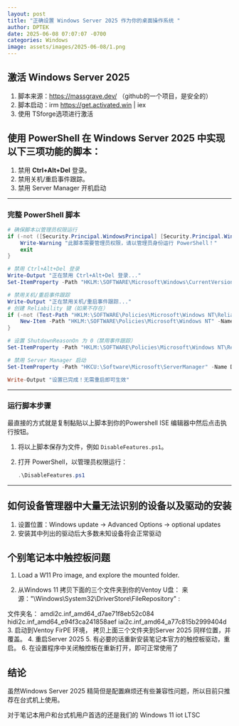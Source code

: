 ```yaml
---
layout: post
title: "正确设置 Windows Server 2025 作为你的桌面操作系统 "
author: DPTEK
date: 2025-06-08 07:07:07 -0700
categories: Windows
image: assets/images/2025-06-08/1.png
---
```


## 激活 Windows Server 2025

1. 脚本来源：https://massgrave.dev/ （github的一个项目，是安全的）
2. 脚本启动：irm https://get.activated.win | iex
3. 使用 TSforge选项进行激活

## 使用 PowerShell 在 Windows Server 2025 中实现以下三项功能的脚本：

1. 禁用 **Ctrl+Alt+Del** 登录。
2. 禁用关机/重启事件跟踪。
3. 禁用 Server Manager 开机启动

---

### **完整 PowerShell 脚本**

```powershell
# 确保脚本以管理员权限运行
if (-not ([Security.Principal.WindowsPrincipal] [Security.Principal.WindowsIdentity]::GetCurrent()).IsInRole([Security.Principal.WindowsBuiltInRole] "Administrator")) {
    Write-Warning "此脚本需要管理员权限，请以管理员身份运行 PowerShell！"
    exit
}

# 禁用 Ctrl+Alt+Del 登录
Write-Output "正在禁用 Ctrl+Alt+Del 登录..."
Set-ItemProperty -Path "HKLM:\SOFTWARE\Microsoft\Windows\CurrentVersion\Policies\System" -Name DisableCAD -Value 1

# 禁用关机/重启事件跟踪
Write-Output "正在禁用关机/重启事件跟踪..."
# 创建 Reliability 键（如果不存在）
if (-not (Test-Path "HKLM:\SOFTWARE\Policies\Microsoft\Windows NT\Reliability")) {
    New-Item -Path "HKLM:\SOFTWARE\Policies\Microsoft\Windows NT" -Name Reliability -Force | Out-Null
}

# 设置 ShutdownReasonOn 为 0（禁用事件跟踪）
Set-ItemProperty -Path "HKLM:\SOFTWARE\Policies\Microsoft\Windows NT\Reliability" -Name ShutdownReasonOn -Value 0

# 禁用 Server Manager 启动
Set-ItemProperty -Path "HKCU:\Software\Microsoft\ServerManager" -Name DoNotOpenServerManagerAtLogon -Value 1

Write-Output "设置已完成！无需重启即可生效"
```

---

### **运行脚本步骤**
最直接的方式就是复制黏贴以上脚本到你的Powershell ISE 编辑器中然后点击执行按钮。

1. 将以上脚本保存为文件，例如 `DisableFeatures.ps1`。
2. 打开 PowerShell，以管理员权限运行：

   ```powershell
   .\DisableFeatures.ps1
   ```
---

## 如何设备管理器中大量无法识别的设备以及驱动的安装

1. 设置位置：Windows update -> Advanced Options -> optional updates
2. 安装其中列出的驱动后大多数未知设备将会正常驱动

## 个别笔记本中触控板问题

1. Load a W11 Pro image, and explore the mounted folder.

2. 从Windows 11 拷贝下面的三个文件夹到你的Ventoy U盘： 来源："\Windows\System32\DriverStore\FileRepository" :

文件夹名：
amdi2c.inf_amd64_d7ae71f8eb52c084
hidi2c.inf_amd64_e94f3ca241858aef
iai2c.inf_amd64_a77c815b2999404d
3. 启动到Ventoy FirPE 环境， 拷贝上面三个文件夹到Server 2025 同样位置，并覆盖。
4. 重启Server 2025
5. 有必要的话重新安装笔记本官方的触控板驱动，重启。
6. 在设置程序中关闭触控板在重新打开，即可正常使用了

## 结论

虽然Windows Server 2025 精简但是配置麻烦还有些兼容性问题，所以目前只推荐在台式机上使用。

对于笔记本用户和台式机用户首选的还是我们的 Windows 11 iot LTSC
